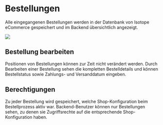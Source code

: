 # Bestellungen

Alle eingegangenen Bestellungen werden in der Datenbank von Isotope eCommerce gespeichert und im Backend übersichtlich angezeigt.

![](https://raw.github.com/isotope/docs/1.4/de/manual/images/5-orders_01.png)


## Bestellung bearbeiten

Positionen von Bestellungen können zur Zeit nicht verändert werden. Durch Bearbeiten einer Bestellung sehen die kompletten Bestelldetails und können Bestellstatus sowie Zahlungs- und Versanddatum eingeben.


## Berechtigungen

Zu jeder Bestellung wird gespeichert, welche Shop-Konfiguration beim Bestellprozess aktiv war. Backend-Benutzer können nur Bestellungen sehen, zu denen sie Zugriffsrechte auf die entsprechende Shop-Konfiguration haben.